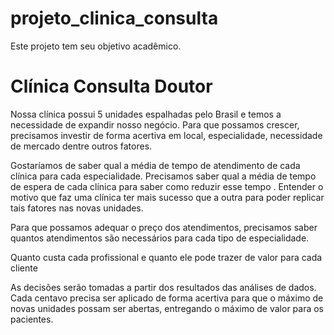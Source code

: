 # projeto_clinica_consulta

Este projeto tem seu objetivo acadêmico.



# Clínica Consulta Doutor
Nossa clínica possui 5 unidades espalhadas pelo Brasil e temos a necessidade de expandir nosso negócio. Para que possamos crescer, precisamos investir de forma acertiva em local, especialidade, necessidade de mercado dentre outros fatores.

Gostaríamos de saber qual a média de tempo de atendimento de cada clínica para cada especialidade. Precisamos saber qual a média de tempo de espera de cada clínica para saber como reduzir esse tempo . Entender o motivo que faz uma clínica ter mais sucesso que a outra para poder replicar tais fatores nas novas unidades.

Para que possamos adequar o preço dos atendimentos, precisamos saber quantos atendimentos são necessários para cada tipo de especialidade.

Quanto custa cada profissional e quanto ele pode trazer de valor para cada cliente

As decisões serão tomadas a partir dos resultados das análises de dados. Cada centavo precisa ser aplicado de forma acertiva para que o máximo de novas unidades possam ser abertas, entregando o máximo de valor para os pacientes.

